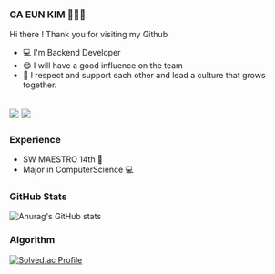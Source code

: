 ### GA EUN KIM 👩🏻‍💻
Hi there ! Thank you for visiting my Github
- 💻 I'm Backend Developer
- 😄 I will have a good influence on the team
- 🌱 I respect and support each other and lead a culture that grows together.



<a href = "https://gani-dev.tistory.com/"><img src="https://img.shields.io/badge/Tistory-DD344C?style=for-the-badge&logo=Tistory&logoColor=white"></a>
<a href = "13wjdgk@naver.com"><img src="https://img.shields.io/badge/Mail 13wjdgk@naver.com -EA4335?style=for-the-badge&logo=Gmail&logoColor=white"></a>
---

### Experience
- SW MAESTRO 14th 💙
- Major in ComputerScience 💻

### GitHub Stats

![Anurag's GitHub stats](https://github-readme-stats.vercel.app/api?username=13wjdgk&show_icons=true&theme=codeSTACKr)

### Algorithm

[![Solved.ac Profile](http://mazassumnida.wtf/api/v2/generate_badge?boj=13wjdgk)](https://solved.ac/13wjdgk/)

<!--
**13wjdgk/13wjdgk** is a ✨ _special_ ✨ repository because its `README.md` (this file) appears on your GitHub profile.

Here are some ideas to get you started:

- 🔭 I’m currently working on ...
- 🌱 I’m currently learning ...
- 👯 I’m looking to collaborate on ...
- 🤔 I’m looking for help with ...
- 💬 Ask me about ...
- 📫 How to reach me: ...
- 😄 Pronouns: ...
- ⚡ Fun fact: ...
-->
